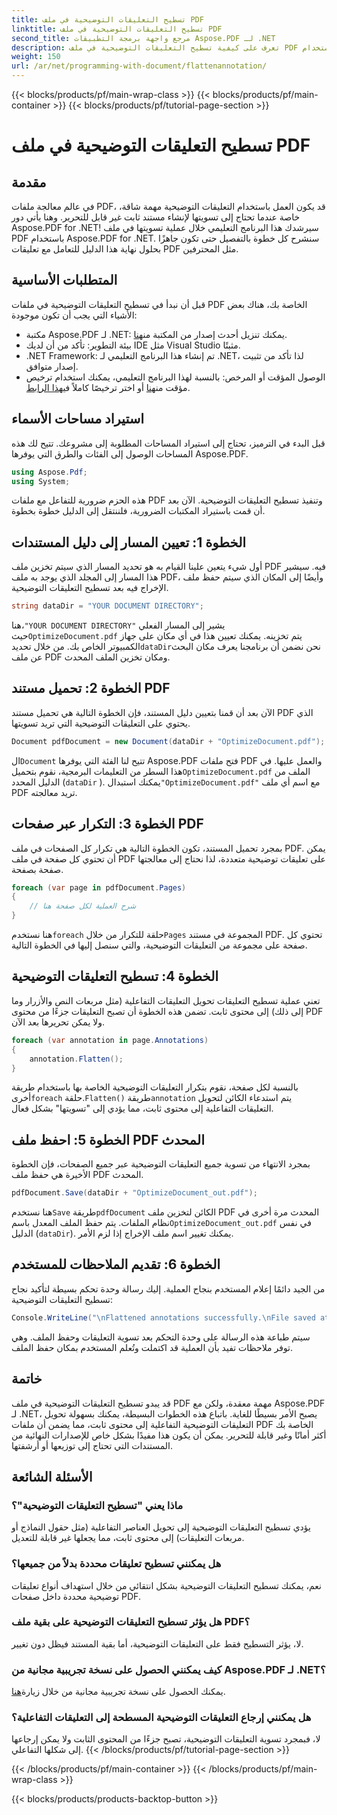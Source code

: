 ```yaml
---
title: تسطيح التعليقات التوضيحية في ملف PDF
linktitle: تسطيح التعليقات التوضيحية في ملف PDF
second_title: مرجع واجهة برمجة التطبيقات Aspose.PDF لـ .NET
description: تعرف على كيفية تسطيح التعليقات التوضيحية في ملف PDF باستخدام Aspose.PDF for .NET في هذا الدليل. قم بتبسيط عملية إدارة ملفات PDF باستخدام البرنامج التعليمي المفصل لدينا.
weight: 150
url: /ar/net/programming-with-document/flattenannotation/
---
```


{{< blocks/products/pf/main-wrap-class >}}
{{< blocks/products/pf/main-container >}}
{{< blocks/products/pf/tutorial-page-section >}}

# تسطيح التعليقات التوضيحية في ملف PDF

## مقدمة

في عالم معالجة ملفات PDF، قد يكون العمل باستخدام التعليقات التوضيحية مهمة شاقة، خاصة عندما تحتاج إلى تسويتها لإنشاء مستند ثابت غير قابل للتحرير. وهنا يأتي دور Aspose.PDF for .NET! سيرشدك هذا البرنامج التعليمي خلال عملية تسويتها في ملف PDF باستخدام Aspose.PDF for .NET. سنشرح كل خطوة بالتفصيل حتى تكون جاهزًا بحلول نهاية هذا الدليل للتعامل مع تعليقات PDF مثل المحترفين.

## المتطلبات الأساسية

قبل أن نبدأ في تسطيح التعليقات التوضيحية في ملفات PDF الخاصة بك، هناك بعض الأشياء التي يجب أن تكون موجودة:

-  مكتبة Aspose.PDF لـ .NET: يمكنك تنزيل أحدث إصدار من المكتبة من[هنا](https://releases.aspose.com/pdf/net/).
- بيئة التطوير: تأكد من أن لديك IDE مثل Visual Studio مثبتًا.
- .NET Framework: تم إنشاء هذا البرنامج التعليمي لـ .NET، لذا تأكد من تثبيت إصدار متوافق.
- الوصول المؤقت أو المرخص: بالنسبة لهذا البرنامج التعليمي، يمكنك استخدام ترخيص مؤقت من[هنا](https://purchase.aspose.com/temporary-license/) أو اختر ترخيصًا كاملاً في[هذا الرابط](https://purchase.aspose.com/buy).

## استيراد مساحات الأسماء

قبل البدء في الترميز، تحتاج إلى استيراد المساحات المطلوبة إلى مشروعك. تتيح لك هذه المساحات الوصول إلى الفئات والطرق التي يوفرها Aspose.PDF.

```csharp
using Aspose.Pdf;
using System;
```

هذه الحزم ضرورية للتفاعل مع ملفات PDF وتنفيذ تسطيح التعليقات التوضيحية. الآن بعد أن قمت باستيراد المكتبات الضرورية، فلننتقل إلى الدليل خطوة بخطوة.

## الخطوة 1: تعيين المسار إلى دليل المستندات

أول شيء يتعين علينا القيام به هو تحديد المسار الذي سيتم تخزين ملف PDF فيه. سيشير هذا المسار إلى المجلد الذي يوجد به ملف PDF، وأيضًا إلى المكان الذي سيتم حفظ ملف الإخراج فيه بعد تسطيح التعليقات التوضيحية.

```csharp
string dataDir = "YOUR DOCUMENT DIRECTORY";
```

 هنا،`"YOUR DOCUMENT DIRECTORY"` يشير إلى المسار الفعلي حيث`OptimizeDocument.pdf` يتم تخزينه. يمكنك تعيين هذا في أي مكان على جهاز الكمبيوتر الخاص بك. من خلال تحديد`dataDir`نحن نضمن أن برنامجنا يعرف مكان البحث عن ملف PDF ومكان تخزين الملف المحدث. 

## الخطوة 2: تحميل مستند PDF

الآن بعد أن قمنا بتعيين دليل المستند، فإن الخطوة التالية هي تحميل مستند PDF الذي يحتوي على التعليقات التوضيحية التي تريد تسويتها.

```csharp
Document pdfDocument = new Document(dataDir + "OptimizeDocument.pdf");
```

 ال`Document` تتيح لنا الفئة التي يوفرها Aspose.PDF فتح ملفات PDF والعمل عليها. في هذا السطر من التعليمات البرمجية، نقوم بتحميل`OptimizeDocument.pdf` الملف من الدليل المحدد (`dataDir` ). يمكنك استبدال`"OptimizeDocument.pdf"` مع اسم أي ملف PDF تريد معالجته.

## الخطوة 3: التكرار عبر صفحات PDF

بمجرد تحميل المستند، تكون الخطوة التالية هي تكرار كل الصفحات في ملف PDF. يمكن أن تحتوي كل صفحة في ملف PDF على تعليقات توضيحية متعددة، لذا نحتاج إلى معالجتها صفحة بصفحة.

```csharp
foreach (var page in pdfDocument.Pages)
{
    // شرح العملية لكل صفحة هنا
}
```

 هنا نستخدم`foreach` حلقة للتكرار من خلال`Pages` المجموعة في مستند PDF. تحتوي كل صفحة على مجموعة من التعليقات التوضيحية، والتي سنصل إليها في الخطوة التالية.

## الخطوة 4: تسطيح التعليقات التوضيحية

تعني عملية تسطيح التعليقات تحويل التعليقات التفاعلية (مثل مربعات النص والأزرار وما إلى ذلك) إلى محتوى ثابت. تضمن هذه الخطوة أن تصبح التعليقات جزءًا من محتوى PDF ولا يمكن تحريرها بعد الآن.

```csharp
foreach (var annotation in page.Annotations)
{
    annotation.Flatten();
}
```

 بالنسبة لكل صفحة، نقوم بتكرار التعليقات التوضيحية الخاصة بها باستخدام طريقة أخرى`foreach` حلقة.`Flatten()` طريقة`annotation` يتم استدعاء الكائن لتحويل التعليقات التفاعلية إلى محتوى ثابت، مما يؤدي إلى "تسويتها" بشكل فعال.

## الخطوة 5: احفظ ملف PDF المحدث

بمجرد الانتهاء من تسوية جميع التعليقات التوضيحية عبر جميع الصفحات، فإن الخطوة الأخيرة هي حفظ ملف PDF المحدث.

```csharp
pdfDocument.Save(dataDir + "OptimizeDocument_out.pdf");
```

 هنا نستخدم`Save` طريقة`pdfDocument` الكائن لتخزين ملف PDF المحدث مرة أخرى في نظام الملفات. يتم حفظ الملف المعدل باسم`OptimizeDocument_out.pdf` في نفس الدليل (`dataDir`). يمكنك تغيير اسم ملف الإخراج إذا لزم الأمر.

## الخطوة 6: تقديم الملاحظات للمستخدم

من الجيد دائمًا إعلام المستخدم بنجاح العملية. إليك رسالة وحدة تحكم بسيطة لتأكيد نجاح تسطيح التعليقات التوضيحية:

```csharp
Console.WriteLine("\nFlattened annotations successfully.\nFile saved at " + dataDir);
```

سيتم طباعة هذه الرسالة على وحدة التحكم بعد تسوية التعليقات وحفظ الملف. وهي توفر ملاحظات تفيد بأن العملية قد اكتملت وتُعلم المستخدم بمكان حفظ الملف.

## خاتمة

قد يبدو تسطيح التعليقات التوضيحية في ملف PDF مهمة معقدة، ولكن مع Aspose.PDF لـ .NET، يصبح الأمر بسيطًا للغاية. باتباع هذه الخطوات البسيطة، يمكنك بسهولة تحويل التعليقات التوضيحية التفاعلية إلى محتوى ثابت، مما يضمن أن ملفات PDF الخاصة بك أكثر أمانًا وغير قابلة للتحرير. يمكن أن يكون هذا مفيدًا بشكل خاص للإصدارات النهائية من المستندات التي تحتاج إلى توزيعها أو أرشفتها.

## الأسئلة الشائعة

### ماذا يعني "تسطيح التعليقات التوضيحية"؟
يؤدي تسطيح التعليقات التوضيحية إلى تحويل العناصر التفاعلية (مثل حقول النماذج أو مربعات التعليقات) إلى محتوى ثابت، مما يجعلها غير قابلة للتعديل.

### هل يمكنني تسطيح تعليقات محددة بدلاً من جميعها؟
نعم، يمكنك تسطيح التعليقات التوضيحية بشكل انتقائي من خلال استهداف أنواع تعليقات توضيحية محددة داخل صفحات PDF.

### هل يؤثر تسطيح التعليقات التوضيحية على بقية ملف PDF؟
لا، يؤثر التسطيح فقط على التعليقات التوضيحية، أما بقية المستند فيظل دون تغيير.

### كيف يمكنني الحصول على نسخة تجريبية مجانية من Aspose.PDF لـ .NET؟
 يمكنك الحصول على نسخة تجريبية مجانية من خلال زيارة[هنا](https://releases.aspose.com/).

### هل يمكنني إرجاع التعليقات التوضيحية المسطحة إلى التعليقات التفاعلية؟
لا، فبمجرد تسوية التعليقات التوضيحية، تصبح جزءًا من المحتوى الثابت ولا يمكن إرجاعها إلى شكلها التفاعلي.
{{< /blocks/products/pf/tutorial-page-section >}}

{{< /blocks/products/pf/main-container >}}
{{< /blocks/products/pf/main-wrap-class >}}

{{< blocks/products/products-backtop-button >}}
